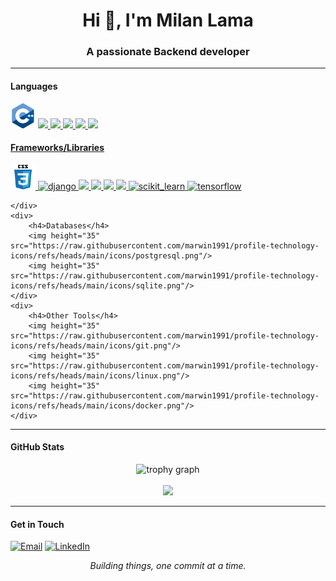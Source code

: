 <h1 align="center">Hi 👋, I'm Milan Lama</h1>
<h3 align="center">A passionate Backend developer</h3>

---

<div>
    <div>
        <h4>Languages</h4>
	<img src="https://raw.githubusercontent.com/devicons/devicon/master/icons/cplusplus/cplusplus-original.svg" alt="cplusplus" width="40" height="40"/> </a> <a href="https://www.w3schools.com/css/" target="_blank" rel="noreferrer">
        <img height="35" src="https://raw.githubusercontent.com/marwin1991/profile-technology-icons/refs/heads/main/icons/c%23.png"/>
        <img height="35" src="https://raw.githubusercontent.com/marwin1991/profile-technology-icons/refs/heads/main/icons/python.png"/>
        <img height="35" src="https://raw.githubusercontent.com/marwin1991/profile-technology-icons/refs/heads/main/icons/javascript.png"/>
        <img height="35" src="https://raw.githubusercontent.com/marwin1991/profile-technology-icons/refs/heads/main/icons/typescript.png"/>
        <img height="35" src="https://raw.githubusercontent.com/marwin1991/profile-technology-icons/refs/heads/main/icons/c.png"/>
    </div>
    <div>
        <h4>Frameworks/Libraries</h4>
	<img src="https://raw.githubusercontent.com/devicons/devicon/master/icons/css3/css3-original-wordmark.svg" alt="css3" width="40" height="40"/> </a> <a href="https://www.djangoproject.com/" target="_blank" rel="noreferrer"> <img src="https://cdn.worldvectorlogo.com/logos/django.svg" alt="django" width="40" height="40"/>
        <img height="35" src="https://raw.githubusercontent.com/marwin1991/profile-technology-icons/refs/heads/main/icons/_net_core.png"/>
        <img height="35" src="https://raw.githubusercontent.com/marwin1991/profile-technology-icons/refs/heads/main/icons/odoo.png"/>
        <img height="35" src="https://raw.githubusercontent.com/marwin1991/profile-technology-icons/refs/heads/main/icons/react.png"/>
        <img height="35" src="https://raw.githubusercontent.com/marwin1991/profile-technology-icons/refs/heads/main/icons/bootstrap.png"/>
	<a href="https://scikit-learn.org/" target="_blank" rel="noreferrer"> <img src="https://upload.wikimedia.org/wikipedia/commons/0/05/Scikit_learn_logo_small.svg" alt="scikit_learn" width="40" height="40"/> </a> <a href="https://www.tensorflow.org" target="_blank" rel="noreferrer"> <img src="https://www.vectorlogo.zone/logos/tensorflow/tensorflow-icon.svg" alt="tensorflow" width="40" height="40"/> </a>

    </div>
    <div>
        <h4>Databases</h4>
        <img height="35" src="https://raw.githubusercontent.com/marwin1991/profile-technology-icons/refs/heads/main/icons/postgresql.png"/>
        <img height="35" src="https://raw.githubusercontent.com/marwin1991/profile-technology-icons/refs/heads/main/icons/sqlite.png"/>
    </div>
    <div>
        <h4>Other Tools</h4>
        <img height="35" src="https://raw.githubusercontent.com/marwin1991/profile-technology-icons/refs/heads/main/icons/git.png"/>
        <img height="35" src="https://raw.githubusercontent.com/marwin1991/profile-technology-icons/refs/heads/main/icons/linux.png"/>
        <img height="35" src="https://raw.githubusercontent.com/marwin1991/profile-technology-icons/refs/heads/main/icons/docker.png"/>
    </div>
</div>

---

#### GitHub Stats
<div align="center">
    <img src="https://github-profile-trophy.vercel.app?username=milan-lama&theme=juicyfresh&margin-w=15&column=-1" alt="trophy graph"/>
</div>

<br>

<div align="center">
    <img src="https://gh-readme-profile.vercel.app/api?username=milan-lama&theme=catppuccin-mocha&hide=forks,issues"/>
</div>

---

#### Get in Touch
[<img src="https://img.shields.io/badge/email-white?&style=for-the-badge&logo=gmail" alt="Email"/>](mailto:mlama0018@gmail.com)
[<img src="https://img.shields.io/badge/linkedin-blue?&style=for-the-badge" alt="LinkedIn"/>](https://www.linkedin.com/in/milan-lama-8541741bb/)

<p align="center">
    <em>Building things, one commit at a time.</em>
</p>
